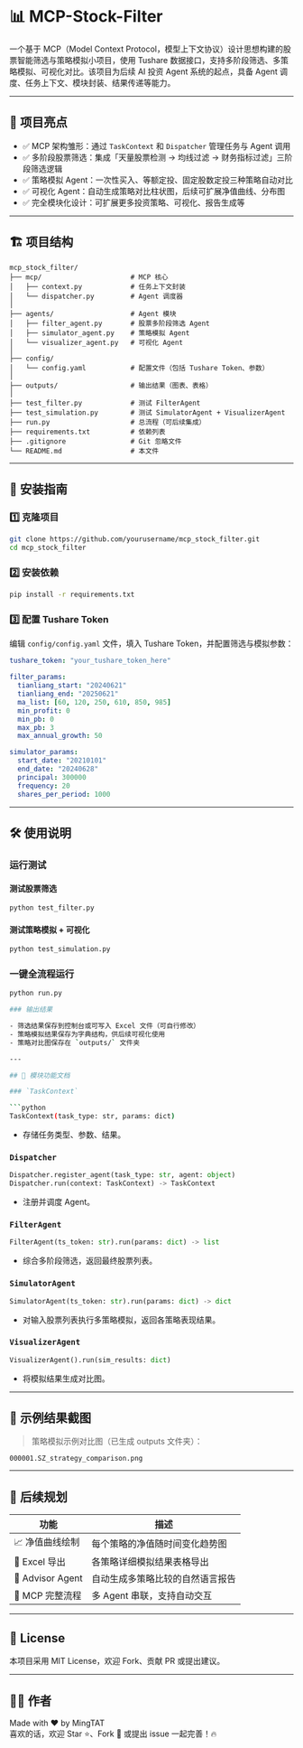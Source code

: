 # 📊 MCP-Stock-Filter

一个基于 MCP（Model Context Protocol，模型上下文协议）设计思想构建的股票智能筛选与策略模拟小项目，使用 Tushare 数据接口，支持多阶段筛选、多策略模拟、可视化对比。该项目为后续 AI 投资 Agent 系统的起点，具备 Agent 调度、任务上下文、模块封装、结果传递等能力。

---

## 🚀 项目亮点

- ✅ MCP 架构雏形：通过 `TaskContext` 和 `Dispatcher` 管理任务与 Agent 调用
- ✅ 多阶段股票筛选：集成「天量股票检测 → 均线过滤 → 财务指标过滤」三阶段筛选逻辑
- ✅ 策略模拟 Agent：一次性买入、等额定投、固定股数定投三种策略自动对比
- ✅ 可视化 Agent：自动生成策略对比柱状图，后续可扩展净值曲线、分布图
- ✅ 完全模块化设计：可扩展更多投资策略、可视化、报告生成等

---

## 🏗️ 项目结构

```
mcp_stock_filter/
├── mcp/                      # MCP 核心
│   ├── context.py            # 任务上下文封装
│   └── dispatcher.py         # Agent 调度器
│
├── agents/                   # Agent 模块
│   ├── filter_agent.py       # 股票多阶段筛选 Agent
│   ├── simulator_agent.py    # 策略模拟 Agent
│   └── visualizer_agent.py   # 可视化 Agent
│
├── config/
│   └── config.yaml           # 配置文件（包括 Tushare Token、参数）
│
├── outputs/                  # 输出结果（图表、表格）
│
├── test_filter.py            # 测试 FilterAgent
├── test_simulation.py        # 测试 SimulatorAgent + VisualizerAgent
├── run.py                    # 总流程（可后续集成）
├── requirements.txt          # 依赖列表
├── .gitignore                # Git 忽略文件
└── README.md                 # 本文件
```

---

## 🧩 安装指南

### 1️⃣ 克隆项目

```bash
git clone https://github.com/yourusername/mcp_stock_filter.git
cd mcp_stock_filter
```

### 2️⃣ 安装依赖

```bash
pip install -r requirements.txt
```

### 3️⃣ 配置 Tushare Token

编辑 `config/config.yaml` 文件，填入 Tushare Token，并配置筛选与模拟参数：

```yaml
tushare_token: "your_tushare_token_here"

filter_params:
  tianliang_start: "20240621"
  tianliang_end: "20250621"
  ma_list: [60, 120, 250, 610, 850, 985]
  min_profit: 0
  min_pb: 0
  max_pb: 3
  max_annual_growth: 50

simulator_params:
  start_date: "20210101"
  end_date: "20240628"
  principal: 300000
  frequency: 20
  shares_per_period: 1000
```

---

## 🛠️ 使用说明

### 运行测试

#### 测试股票筛选

```bash
python test_filter.py
```

#### 测试策略模拟 + 可视化

```bash
python test_simulation.py
```
### 一键全流程运行

```bash
python run.py

### 输出结果

- 筛选结果保存到控制台或可写入 Excel 文件（可自行修改）
- 策略模拟结果保存为字典结构，供后续可视化使用
- 策略对比图保存在 `outputs/` 文件夹

---

## 📡 模块功能文档

### `TaskContext`

```python
TaskContext(task_type: str, params: dict)
```

- 存储任务类型、参数、结果。

### `Dispatcher`

```python
Dispatcher.register_agent(task_type: str, agent: object)
Dispatcher.run(context: TaskContext) -> TaskContext
```

- 注册并调度 Agent。

### `FilterAgent`

```python
FilterAgent(ts_token: str).run(params: dict) -> list
```

- 综合多阶段筛选，返回最终股票列表。

### `SimulatorAgent`

```python
SimulatorAgent(ts_token: str).run(params: dict) -> dict
```

- 对输入股票列表执行多策略模拟，返回各策略表现结果。

### `VisualizerAgent`

```python
VisualizerAgent().run(sim_results: dict)
```

- 将模拟结果生成对比图。

---

## 🧱 示例结果截图

> 策略模拟示例对比图（已生成 outputs 文件夹）：

```
000001.SZ_strategy_comparison.png
```

---

## 📌 后续规划

| 功能             | 描述                          |
|----------------|-----------------------------|
| 📈 净值曲线绘制  | 每个策略的净值随时间变化趋势图 |
| 🧾 Excel 导出  | 各策略详细模拟结果表格导出   |
| 🤖 Advisor Agent | 自动生成多策略比较的自然语言报告 |
| 🔄 MCP 完整流程 | 多 Agent 串联，支持自动交互   |

---

## 📜 License

本项目采用 MIT License，欢迎 Fork、贡献 PR 或提出建议。

---

## 🙋‍♀️ 作者

Made with ❤ by MingTAT  
喜欢的话，欢迎 Star ⭐、Fork 🍴 或提出 issue 一起完善！🔥
